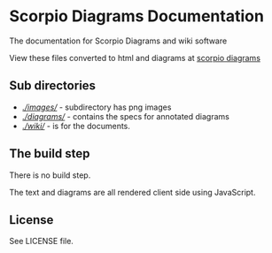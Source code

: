 # Scorpio Diagrams Documentation

The documentation for Scorpio Diagrams and wiki software

View these files converted to html and diagrams at [scorpio diagrams](http://scorpiodiagrams.com/gitwrapped.html#scorpio_dev;dev_docs)

## Sub directories

+ *[./images/](https://github.com/scorpiodiagrams/scorpio_docs/tree/master/images)* - subdirectory has png images
+ *[./diagrams/](https://github.com/scorpiodiagrams/scorpio_docs/tree/master/diagrams)* - contains the specs for annotated diagrams
+ *[./wiki/](https://github.com/scorpiodiagrams/scorpio_docs/tree/master/wiki)* - is for the documents.

## The build step

There is no build step.

The text and diagrams are all rendered client side using JavaScript.  

## License

See LICENSE file.

